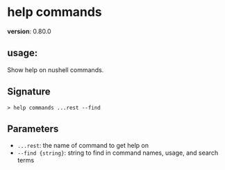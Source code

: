 # help commands

**version**: 0.80.0

## **usage**:

Show help on nushell commands.

## Signature

`> help commands ...rest --find`

## Parameters

- `...rest`: the name of command to get help on
- `--find {string}`: string to find in command names, usage, and search terms
